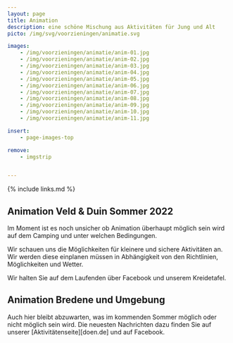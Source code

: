 ```yaml
---
layout: page
title: Animation
description: eine schöne Mischung aus Aktivitäten für Jung und Alt
picto: /img/svg/voorzieningen/animatie.svg

images:
    - /img/voorzieningen/animatie/anim-01.jpg
    - /img/voorzieningen/animatie/anim-02.jpg
    - /img/voorzieningen/animatie/anim-03.jpg
    - /img/voorzieningen/animatie/anim-04.jpg
    - /img/voorzieningen/animatie/anim-05.jpg
    - /img/voorzieningen/animatie/anim-06.jpg
    - /img/voorzieningen/animatie/anim-07.jpg
    - /img/voorzieningen/animatie/anim-08.jpg
    - /img/voorzieningen/animatie/anim-09.jpg
    - /img/voorzieningen/animatie/anim-10.jpg
    - /img/voorzieningen/animatie/anim-11.jpg

insert:
    - page-images-top

remove:
    - imgstrip


---
```

{% include links.md %}

## Animation Veld & Duin Sommer 2022

Im Moment ist es noch unsicher ob Animation überhaupt möglich sein wird auf dem Camping und unter welchen Bedingungen.

Wir schauen uns die Möglichkeiten für kleinere und sichere Aktivitäten an. Wir werden diese einplanen müssen in Abhängigkeit von den Richtlinien, Möglichkeiten und Wetter.

Wir halten Sie auf dem Laufenden über Facebook und unserem Kreidetafel.


## Animation Bredene und Umgebung

Auch hier bleibt abzuwarten, was im kommenden Sommer möglich oder nicht möglich sein wird. Die neuesten Nachrichten dazu finden Sie auf unserer [Aktivitätenseite][doen.de] und auf Facebook.
